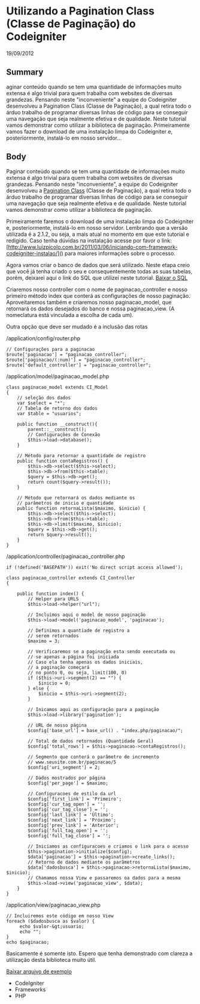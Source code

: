 # Utilizando a Pagination Class (Classe de Paginação) do Codeigniter

19/09/2012

Summary
----
aginar conteúdo quando se tem uma quantidade de informações muito extensa é algo trivial para quem trabalha com websites de diversas grandezas. Pensando neste "inconveniente" a equipe do Codeigniter desenvolveu a Pagination Class (Classe de Paginação), a qual retira todo o árduo trabalho de programar diversas linhas de código para se conseguir uma navegação que seja realmente efetiva e de qualidade. Neste tutorial vamos demonstrar como utilizar a biblioteca de paginação. Primeiramente vamos fazer o download de uma instalação limpa do Codeigniter e, posteriormente, instalá-lo em nosso servidor...

Body
----

Paginar conteúdo quando se tem uma quantidade de informações muito extensa é algo trivial para quem trabalha com websites de diversas grandezas. Pensando neste "inconveniente", a equipe do Codeigniter desenvolveu a [Pagination Class](http://codeigniter.com/user_guide/libraries/pagination.html) (Classe de Paginação), a qual retira todo o árduo trabalho de programar diversas linhas de código para se conseguir uma navegação que seja realmente efetiva e de qualidade. Neste tutorial vamos demonstrar como utilizar a biblioteca de paginação.

Primeiramente faremos o download de uma instalação limpa do Codeigniter e, posteriormente, instalá-lo em nosso servidor. Lembrando que a versão utilizada é a 2.1.2, ou seja, a mais atual no momento em que este tutorial e redigido. Caso tenha dúvidas na instalação acesse por favor o link: [http://www.luizpicolo.com.br/2011/03/06/iniciando-com-framework-codeigniter-instalao/]() para maiores informações sobre o processo.

Agora vamos criar o banco de dados que será utilizado. Neste etapa creio que você já tenha criado o seu e consequentemente todas as suas tabelas, porém, deixarei aqui o link do SQL que utilizei neste tutorial. [Baixar o SQL](https://github.com/luizpicolo/exemplos)

Criaremos nosso controller com o nome de paginacao_controller e nosso primeiro método index que conterá as configurações de nosso paginação. Aproveitaremos também e criaremos nosso paginacao_model, que retornará os dados desejados do banco e nossa paginacao_view. (A nomeclatura está vinculada a escolha de cada um).

Outra opção que deve ser mudado é a inclusão das rotas

/application/config/router.php   
 
    // Configurações para a paginacao
    $route['paginacao'] = "paginacao_controller";
    $route['paginacao/(:num)'] = "paginacao_controller";
    $route['default_controller'] = "paginacao_controller";
    
/application/model/paginacao_model.php

````
class paginacao_model extends CI_Model
{
    // seleção dos dados
    var $select = "*";
    // Tabela de retorno dos dados
    var $table = "usuarios";
 
    public function __construct(){
        parent::__construct();
        // Configurações de Conexão
        $this->load->database();
    }
 
    // Método para retornar a quantidade de registro
    public function contaRegistros() {
        $this->db->select($this->select);
        $this->db->from($this->table);
        $query = $this->db->get();
        return count($query->result());
    }
 
    // Método que retornará os dados mediante os
    // parâmetros de inicio e quantidade
    public function retornaLista($maximo, $inicio) {
        $this->db->select($this->select);
        $this->db->from($this->table);
        $this->db->limit($maximo, $inicio);
        $query = $this->db->get();
        return $query->result();
    }
}
````
/application/controller/paginacao_controller.php

````
if (!defined('BASEPATH')) exit('No direct script access allowed');
 
class paginacao_controller extends CI_Controller
{
 
    public function index() {
        // Helper para URLS
        $this->load->helper("url");
 
        // Incluimos aqui o model de nosso paginação
        $this->load->model('paginacao_model', 'paginacao');
 
        // Definimos a quantiade de registro a
        // serem retornados
        $maximo = 3;
 
        // Verificaremos se a paginação esta sendo executada ou
        // se apenas a página foi iniciada
        // Caso ela tenha apenas os dados iniciais,
        // a paginação começará
        // no ponto 0, ou seja, limit(100, 0)
        if ($this->uri->segment(2) == "") {
            $inicio = 0;
        } else {
            $inicio = $this->uri->segment(2);
        }
 
        // Inicamos aqui as configuração para a paginação
        $this->load->library('pagination');
 
        // URL de nosso página
        $config['base_url'] = base_url() . "index.php/paginacao/";
 
        // Total de dados retornados (Quantidade Geral)
        $config['total_rows'] = $this->paginacao->contaRegistros();
 
        // Segmento que conterá o parâmetro de incremento
        // www.seusite.com.br/paginacao/5
        $config['uri_segment'] = 2;
 
        // Dados mostrados por página
        $config['per_page'] = $maximo;
 
        // Configuracoes de estilo da url
        $config['first_link'] = 'Primeiro';
        $config['cur_tag_open'] = '';
        $config['cur_tag_close'] = '';
        $config['last_link'] = 'Último';
        $config['next_link'] = 'Próximo';
        $config['prev_link'] = 'Anterior';
        $config['full_tag_open'] = '';
        $config['full_tag_close'] = '';
 
        // Iniciamos as configuracoes e criamos o link para o acesso
        $this->pagination->initialize($config);
        $data['paginacao'] = $this->pagination->create_links();
        // Retorno de dados mediante os parãmetros
        $data['dadosbusca'] = $this->paginacao->retornaLista($maximo, $inicio);
        // Chamamos nossa View e passaremos oa dados para a mesma
        $this->load->view('paginacao_view', $data);
    }
}
````

/application/view/paginacao_view.php

````
// Incluiremos este código em nosso View
foreach ($dadosbusca as $valor) {
     echo $valor-&gt;usuario;
     echo "";
}
echo $paginacao;
````

Basicamente é somente isto. Espero que tenha demonstrado com clareza a utilização desta biblioteca muito útil.

[Baixar arquivo de exemplo](https://github.com/luizpicolo/exemplos)

* CodeIgniter
* Frameworks
* PHP 